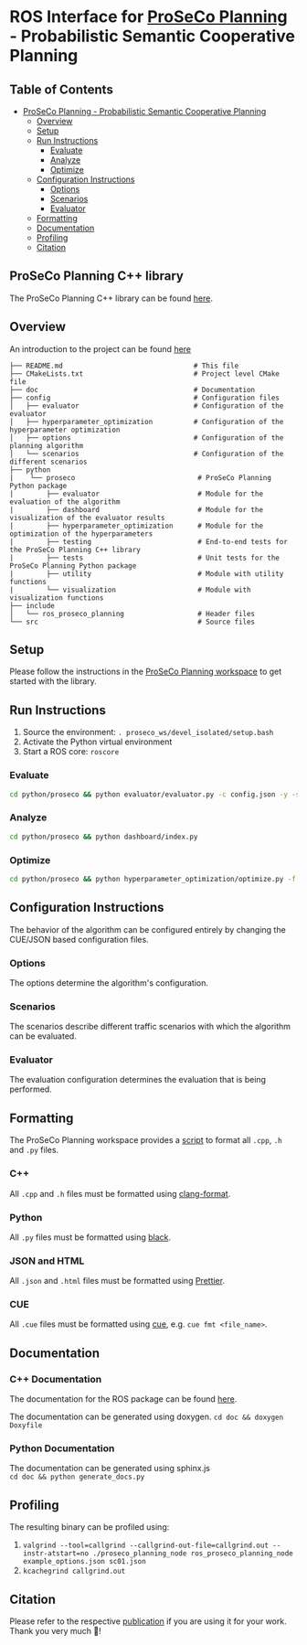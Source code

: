 # ROS Interface for [ProSeCo Planning](https://github.com/ProSeCo-Planning/proseco_planning) - Probabilistic Semantic Cooperative Planning

## Table of Contents

- [ProSeCo Planning - Probabilistic Semantic Cooperative Planning](#proseco---probabilistic-semantic-cooperative-planning)
  - [Overview](#overview)
  - [Setup](#setup)
  - [Run Instructions](#run-instructions)
    - [Evaluate](#evaluate)
    - [Analyze](#analyze)
    - [Optimize](#optimize)
  - [Configuration Instructions](#configuration-instructions)
    - [Options](#options)
    - [Scenarios](#scenarios)
    - [Evaluator](#evaluator)
  - [Formatting](#formatting)
  - [Documentation](#documentation)
  - [Profiling](#profiling)
  - [Citation](#citation)

## ProSeCo Planning C++ library

The ProSeCo Planning C++ library can be found [here](https://github.com/ProSeCo-Planning/proseco_planning).

## Overview
An introduction to the project can be found [here](https://github.com/ProSeCo-Planning)

    ├── README.md                                # This file
    ├── CMakeLists.txt                           # Project level CMake file
    ├── doc                                      # Documentation
    ├── config                                   # Configuration files
    │   ├── evaluator                            # Configuration of the evaluator
    │   ├── hyperparameter_optimization          # Configuration of the hyperparameter optimization
    │   ├── options                              # Configuration of the planning algorithm
    │   └── scenarios                            # Configuration of the different scenarios
    ├── python
    |    └── proseco                              # ProSeCo Planning Python package
    |        ├── evaluator                        # Module for the evaluation of the algorithm
    |        ├── dashboard                        # Module for the visualization of the evaluator results
    |        ├── hyperparameter_optimization      # Module for the optimization of the hyperparameters
    |        ├── testing                          # End-to-end tests for the ProSeCo Planning C++ library
    |        ├── tests                            # Unit tests for the ProSeCo Planning Python package
    |        ├── utility                          # Module with utility functions
    |        └── visualization                    # Module with visualization functions
    ├── include
    │   └── ros_proseco_planning                  # Header files
    └── src                                       # Source files

## Setup
Please follow the instructions in the [ProSeCo Planning workspace](https://github.com/ProSeCo-Planning/proseco_workspace#setup) to get started with the library.

## Run Instructions

1. Source the environment: `. proseco_ws/devel_isolated/setup.bash`
1. Activate the Python virtual environment
1. Start a ROS core: `roscore`

### Evaluate

```bash
cd python/proseco && python evaluator/evaluator.py -c config.json -y -s
```

### Analyze

```bash
cd python/proseco && python dashboard/index.py
```

### Optimize

```bash
cd python/proseco && python hyperparameter_optimization/optimize.py -f optimizer -c config.json
```

## Configuration Instructions

The behavior of the algorithm can be configured entirely by changing the CUE/JSON based configuration files.

### Options

The options determine the algorithm's configuration.

### Scenarios

The scenarios describe different traffic scenarios with which the algorithm can be evaluated.

### Evaluator

The evaluation configuration determines the evaluation that is being performed.

## Formatting
The ProSeCo Planning workspace provides a [script](https://github.com/ProSeCo-Planning/proseco_workspace/blob/main/format_all.bash) to format all `.cpp`, `.h` and `.py` files.

### C++

All `.cpp` and `.h` files must be formatted using [clang-format](https://clang.llvm.org/docs/ClangFormat.html).

### Python

All `.py` files must be formatted using [black](https://github.com/psf/black).

### JSON and HTML

All `.json` and `.html` files must be formatted using [Prettier](https://prettier.io).

### CUE

All `.cue` files must be formatted using [cue](https://cuelang.org/), e.g. `cue fmt <file_name>`.

## Documentation

### C++ Documentation

The documentation for the ROS package can be found [here](https://proseco-planning.github.io/ros_proseco_planning/).

The documentation can be generated using doxygen.
`cd doc && doxygen Doxyfile`

### Python Documentation

The documentation can be generated using sphinx.js  
`cd doc && python generate_docs.py`

## Profiling

The resulting binary can be profiled using:

1. `valgrind --tool=callgrind --callgrind-out-file=callgrind.out --instr-atstart=no ./proseco_planning_node ros_proseco_planning_node example_options.json sc01.json`
2. `kcachegrind callgrind.out`

## Citation 
Please refer to the respective [publication](https://github.com/ProSeCo-Planning#citation) if you are using it for your work. Thank you very much 🙂!
